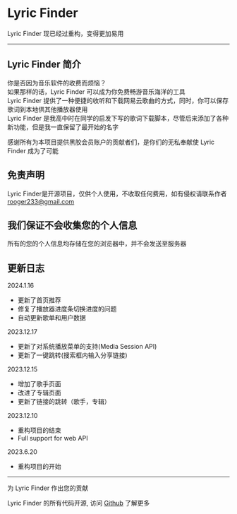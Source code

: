 # Lyric Finder

Lyric Finder 现已经过重构，变得更加易用

---

## Lyric Finder 简介

你是否因为音乐软件的收费而烦恼？  
如果那样的话，Lyric Finder 可以成为你免费畅游音乐海洋的工具  
Lyric Finder 提供了一种便捷的收听和下载网易云歌曲的方式，同时，你可以保存歌词到本地供其他播放器使用  
Lyric Finder 是我高中时在同学的启发下写的歌词下载脚本，尽管后来添加了各种新功能，但是我一直保留了最开始的名字

感谢所有为本项目提供黑胶会员账户的贡献者们，是你们的无私奉献使 Lyric Finder 成为了可能  

## 免责声明

Lyric Finder是开源项目，仅供个人使用，不收取任何费用，如有侵权请联系作者 <rooger233@gmail.com>

## 我们保证不会收集您的个人信息

所有的您的个人信息均存储在您的浏览器中，并不会发送至服务器

## 更新日志

2024.1.16

- 更新了首页推荐
- 修复了播放器进度条切换进度的问题
- 自动更新歌单和用户数据

2023.12.17

- 更新了对系统播放菜单的支持(Media Session API)
- 更新了一键跳转(搜索框内输入分享链接)

2023.12.15

- 增加了歌手页面
- 改进了专辑页面
- 更新了链接的跳转（歌手，专辑）

2023.12.10

- 重构项目的结束
- Full support for web API

2023.6.20

- 重构项目的开始

---

为 Lyric Finder 作出您的贡献

Lyric Finder 的所有代码开源, 访问 [Github](https://github.com/RogerChen2005/LyricFinder) 了解更多
